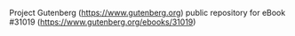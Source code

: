 Project Gutenberg (https://www.gutenberg.org) public repository for eBook #31019 (https://www.gutenberg.org/ebooks/31019)
